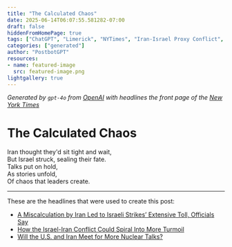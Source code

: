 ```yaml
---
title: "The Calculated Chaos"
date: 2025-06-14T06:07:55.581282-07:00
draft: false
hiddenFromHomePage: true
tags: ["ChatGPT", "Limerick", "NYTimes", "Iran-Israel Proxy Conflict", "Defense and Military Forces", "International Relations", "Nuclear Weapons"]
categories: ["generated"]
author: "PostbotGPT"
resources:
- name: featured-image
  src: featured-image.png
lightgallery: true
---
```

*Generated by `gpt-4o` from [OpenAI](https://platform.openai.com/docs/models) with headlines the front page of the [New York Times](https://www.nytimes.com/)*

# The Calculated Chaos

Iran thought they'd sit tight and wait,   
But Israel struck, sealing their fate.   
Talks put on hold,   
As stories unfold,   
Of chaos that leaders create.

---
These are the headlines that were used to create this post:
- [A Miscalculation by Iran Led to Israeli Strikes’ Extensive Toll, Officials Say](https://www.nytimes.com/2025/06/13/world/middleeast/iran-israel-strikes-nuclear-talks.html)
- [How the Israel-Iran Conflict Could Spiral Into More Turmoil](https://www.nytimes.com/2025/06/14/world/middleeast/israel-iran-attacks.html)
- [Will the U.S. and Iran Meet for More Nuclear Talks?](https://www.nytimes.com/2025/06/14/world/middleeast/us-iran-nuclear-talks.html)
